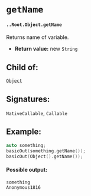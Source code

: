 # `getName`

#### `..Root.Object.getName`

Returns name of variable.

* **Return value:** new `String`

## Child of:

[`Object`](docs..Root.Object.md)

## Signatures:

`NativeCallable`, `Callable`

## Example:

```c
auto something;
basicOut(something.getName());
basicOut(Object().getName());
```

#### Possible output:

```
something
Anonymous1816
```